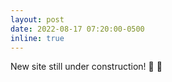 ```yaml
---
layout: post
date: 2022-08-17 07:20:00-0500
inline: true
---
```


New site still under construction! :construction: :construction:

